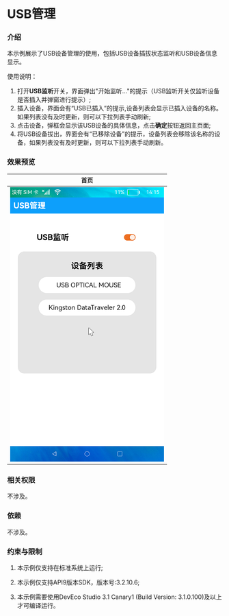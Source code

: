 # USB管理

### 介绍

本示例展示了USB设备管理的使用，包括USB设备插拔状态监听和USB设备信息显示。

使用说明：

1. 打开**USB监听**开关，界面弹出"开始监听..."的提示（USB监听开关仅监听设备是否插入并弹窗进行提示）;
2. 插入设备，界面会有“USB已插入”的提示,设备列表会显示已插入设备的名称。如果列表没有及时更新，则可以下拉列表手动刷新;
3. 点击设备，弹框会显示该USB设备的具体信息，点击**确定**按钮返回主页面;
4. 将USB设备拔出，界面会有“已移除设备”的提示，设备列表会移除该名称的设备，如果列表没有及时更新，则可以下拉列表手动刷新。

### 效果预览

|首页|
|---------|
|![](screenshots/device/DeviceList.png)|

### 相关权限

不涉及。

### 依赖

不涉及。

### 约束与限制

1. 本示例仅支持在标准系统上运行;

2. 本示例仅支持API9版本SDK，版本号:3.2.10.6;

3. 本示例需要使用DevEco Studio 3.1 Canary1 (Build Version: 3.1.0.100)及以上才可编译运行。